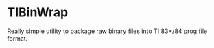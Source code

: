TIBinWrap
=========

Really simple utility to package raw binary files into TI 83+/84 prog file format.
